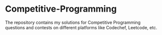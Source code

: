 # Competitive-Programming
The repository contains my solutions for Competitive Programming questions and contests on different platforms like Codechef, Leetcode, etc.
